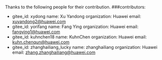 Thanks to the following people for their contribution.
###contributors:
- gitee_id: xydong
  name: Xu Yandong
  organization: Huawei
  email: xuyandong2@huawei.com
- gitee_id: yorifang
  name: Fang Ying
  organization: Huawei
  email: fangying1@huawei.com
- gitee_id: kuhnchen18
  name: KuhnChen
  organization: Huawei
  email: kuhn.chenqun@huawei.com
- gitee_id: zhanghailiang_lucky
  name: zhanghailiang
  organization: Huawei
  email: zhang.zhanghailiang@huawei.com
